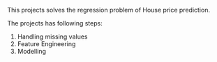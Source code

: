 This projects solves the regression problem of House price prediction.

The projects has following steps:
1. Handling missing values
2. Feature Engineering
3. Modelling
